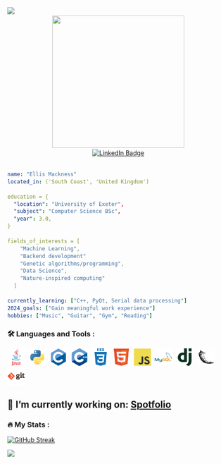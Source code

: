 <img src="https://camo.githubusercontent.com/82e15927fe3a779d5bb243ed93d85f49768667c7251d713991e67888e522f207/68747470733a2f2f63617073756c652d72656e6465722e76657263656c2e6170702f6170693f747970653d776176696e6726636f6c6f723d6772616469656e7426746578743d48656c6c6f21266865696768743d3130302673656374696f6e3d686561646572" data-canonical-src="https://capsule-render.vercel.app/api?type=waving&amp;color=gradient&amp;text=Hello!&amp;height=100&amp;section=header" style="max-width: 100%;">
<div id='header' align='center'>
  <img class='animated-gif' src='https://media.giphy.com/media/v1.Y2lkPTc5MGI3NjExbnR0MzF3bG80cnhrd3JyZHpicmhoa2xhdnF2eDR5ODBlNHU1bWVrcSZlcD12MV9pbnRlcm5hbF9naWZfYnlfaWQmY3Q9cw/1dr2kog5CiGeGmDH4E/giphy.gif' width='300' height='300'>
</img>
    <div id="badges">
    <a href="https://www.linkedin.com/in/ellis-mackness">
      <img src="https://img.shields.io/badge/LinkedIn-blue?style=for-the-badge&logo=linkedin&logoColor=white" alt="LinkedIn         Badge"/>
    </a>
  </div>
    <img src="https://komarev.com/ghpvc/?username=ellisss04&style=flat-square&color=blue" alt=""/>
  </div>


```yaml
name: "Ellis Mackness"
located_in: ('South Coast', 'United Kingdom')

education = {
  "location": "University of Exeter",
  "subject": "Computer Science BSc",
  "year": 3.0,
}

fields_of_interests = [
    "Machine Learning",
    "Backend development"
    "Genetic algorithms/programming",
    "Data Science",
    "Nature-inspired computing"
  ]
 
currently_learning: ["C++, PyQt, Serial data processing"]
2024_goals: ["Gain meaningful work experience"]
hobbies: ["Music", "Guitar", "Gym", "Reading"]
```

### :hammer_and_wrench: Languages and Tools : 

<div>
  <img src="https://github.com/devicons/devicon/blob/master/icons/java/java-original-wordmark.svg" title="Java" alt="Java" width="40" height="40"/>&nbsp;
  <img src="https://github.com/devicons/devicon/blob/master/icons/python/python-original.svg" title="Python" alt="Python" width="40" height="40"/>&nbsp;
  <img src="https://github.com/devicons/devicon/blob/master/icons/c/c-original.svg" title="C" alt="C" width="40" height="40"/>&nbsp;
  <img src="https://github.com/devicons/devicon/blob/master/icons/cplusplus/cplusplus-original.svg" title="C++" alt="C++" width="40" height="40"/>&nbsp;
  <img src="https://github.com/devicons/devicon/blob/master/icons/css3/css3-plain-wordmark.svg"  title="CSS3" alt="CSS" width="40" height="40"/>&nbsp;
  <img src="https://github.com/devicons/devicon/blob/master/icons/html5/html5-original.svg" title="HTML5" alt="HTML" width="40" height="40"/>&nbsp;
  <img src="https://github.com/devicons/devicon/blob/master/icons/javascript/javascript-original.svg" title="JavaScript" alt="JavaScript" width="40" height="40"/>&nbsp;
  <img src="https://github.com/devicons/devicon/blob/master/icons/mysql/mysql-original-wordmark.svg" title="MySQL"  alt="MySQL" width="40" height="40"/>&nbsp;
  <img src="https://github.com/devicons/devicon/blob/master/icons/django/django-plain.svg" title="Django"  alt="Django" width="40" height="40"/>&nbsp;
  <img src="https://github.com/devicons/devicon/blob/master/icons/flask/flask-original.svg" title="Flask"  alt="Flask" width="40" height="40"/>&nbsp;
  <img src="https://github.com/devicons/devicon/blob/master/icons/git/git-original-wordmark.svg" title="Git" **alt="Git" width="40" height="40"/>
</div>

## 🔭 I’m currently working on: [Spotfolio](https://github.com/ellisss04/Spotify_Portfolio)


### :fire: My Stats :
[![GitHub Streak](http://github-readme-streak-stats.herokuapp.com?user=ellisss04&theme=dark&background=000000)](https://git.io/streak-stats)

<img src="https://camo.githubusercontent.com/c27faf5c5f503dae2aadda8171178a26d0b35072e175f8c2dbb98737bc1a7eea/68747470733a2f2f63617073756c652d72656e6465722e76657263656c2e6170702f6170693f747970653d776176696e6726636f6c6f723d6772616469656e74266865696768743d3130302673656374696f6e3d666f6f746572" data-canonical-src="https://capsule-render.vercel.app/api?type=waving&amp;color=gradient&amp;height=100&amp;section=footer" style="max-width: 100%;">
